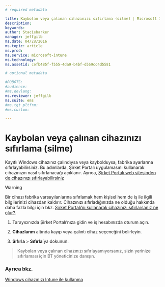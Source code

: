```yaml
---
# required metadata

title: Kaybolan veya çalınan cihazınızı sıfırlama (silme) | Microsoft Intune
description:
keywords:
author: Staciebarker
manager: jeffgilb
ms.date: 04/28/2016
ms.topic: article
ms.prod:
ms.service: microsoft-intune
ms.technology:
ms.assetid: cefb485f-f555-4da9-b4bf-d569cc4d5581

# optional metadata

#ROBOTS:
#audience:
#ms.devlang:
ms.reviewer: jeffgilb
ms.suite: ems
#ms.tgt_pltfrm:
#ms.custom:

---
```



# Kaybolan veya çalınan cihazınızı sıfırlama (silme)

Kayıtlı Windows cihazınız çalındıysa veya kaybolduysa, fabrika ayarlarına sıfırlayabilirsiniz. Bu adımlarda, Şirket Portalı uygulamasını kullanarak cihazınızın nasıl sıfırlanacağı açıklanır. Ayrıca, [Şirket Portalı web sitesinden de cihazınızı sıfırlayabilirsiniz](reset-your-device-cpwebsite.md)


> [!WARNING]
> Bir cihazı fabrika varsayılanlarına sıfırlamak hem kişisel hem de iş ile ilgili bilgilerinizi cihazdan kaldırır. Cihazınızı sıfırladığınızda ne olduğu hakkında daha fazla bilgi için bkz. [Şirket Portalı’nı kullanarak cihazınızı sıfırlarsanız ne olur?](what-happens-if-you-reset-your-device-using-the-company-portal-windows.md).

1.  Tarayıcınızda Şirket Portalı’nıza gidin ve iş hesabınızda oturum açın.

2.  **Cihazlarım** altında kayıp veya çalıntı cihaz seçeneğini belirleyin.

3.  **Sıfırla** &gt; **Sıfırla**’ya dokunun.

> Kaybolan veya çalınan cihazınızı sıfırlayamıyorsanız, sizin yerinize sıfırlaması için BT yöneticinize danışın.

### Ayrıca bkz.
[Windows cihazınızı Intune ile kullanma](using-your-windows-device-with-intune.md)

<!--HONumber=May16_HO2-->


